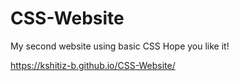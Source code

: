 # CSS-Website
My second website using basic CSS
Hope you like it!

https://kshitiz-b.github.io/CSS-Website/
